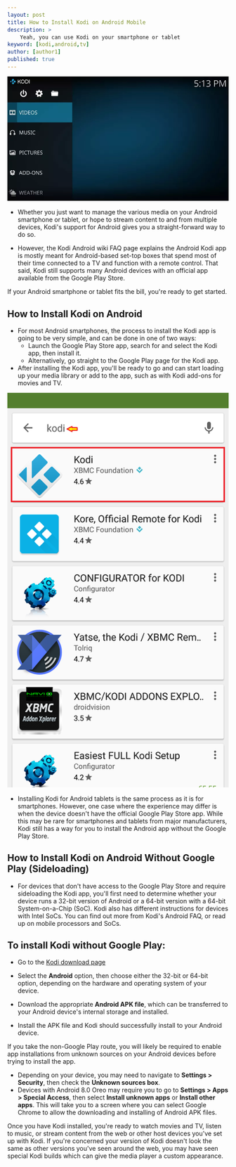 ```yaml
---
layout: post
title: How to Install Kodi on Android Mobile
description: >
    Yeah, you can use Kodi on your smartphone or tablet
keyword: [kodi,android,tv]
author: [author1]
published: true
---
```


  ![kodi](/assets/img/blog/kodi.jpg)

* Whether you just want to manage the various media on your Android smartphone or tablet, or hope to stream content to and from multiple devices, Kodi's support for Android gives you a straight-forward way to do so.

* However, the Kodi Android wiki FAQ page explains the Android Kodi app is mostly meant for Android-based set-top boxes that spend most of their time connected to a TV and function with a remote control. That said, Kodi still supports many Android devices with an official app available from the Google Play Store.

If your Android smartphone or tablet fits the bill, you're ready to get started.

## How to Install Kodi on Android
* For most Android smartphones, the process to install the Kodi app is going to be very simple, and can be done in one of two ways:
  * Launch the Google Play Store app, search for and select the Kodi app, then install it.
  * Alternatively, go straight to the Google Play page for the Kodi app.
* After installing the Kodi app, you'll be ready to go and can start loading up your media library or add to the app, such as with Kodi add-ons for movies and TV.

 ![kodiand](/assets/img/blog/kodiand.jpg)

* Installing Kodi for Android tablets is the same process as it is for smartphones. However, one case where the experience may differ is when the device doesn't have the official Google Play Store app. While this may be rare for smartphones and tablets from major manufacturers, Kodi still has a way for you to install the Android app without the Google Play Store.
## How to Install Kodi on Android Without Google Play (Sideloading)
* For devices that don't have access to the Google Play Store and require sideloading the Kodi app, you'll first need to determine whether your device runs a 32-bit version of Android or a 64-bit version with a 64-bit System-on-a-Chip (SoC). Kodi also has different instructions for devices with Intel SoCs. You can find out more from Kodi's Android FAQ, or read up on mobile processors and SoCs.

## To install Kodi without Google Play:

* Go to the [Kodi download page](https://kodi.tv/download)

* Select the **Android** option, then choose either the 32-bit or 64-bit option, depending on the hardware and operating system of your device.

* Download the appropriate **Android APK file**, which can be transferred to your Android device's internal storage and installed.

* Install the APK file and Kodi should successfully install to your Android device.

If you take the non-Google Play route, you will likely be required to enable app installations from unknown sources on your Android devices before trying to install the app.

* Depending on your device, you may need to navigate to **Settings > Security**, then check the **Unknown sources box**.
* Devices with Android 8.0 Oreo may require you to go to **Settings > Apps > Special Access**, then select **Install unknown apps** or **Install other apps**. This will take you to a screen where you can select Google Chrome to allow the downloading and installing of Android APK files.

Once you have Kodi installed, you're ready to watch movies and TV, listen to music, or stream content from the web or other host devices you've set up with Kodi. If you're concerned your version of Kodi doesn't look the same as other versions you've seen around the web, you may have seen special Kodi builds which can give the media player a custom appearance.
